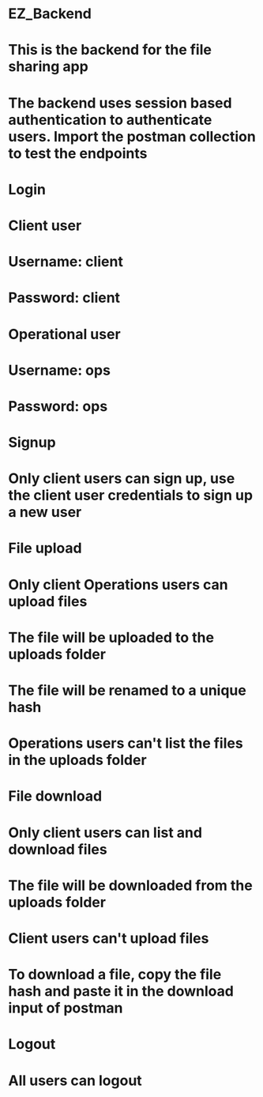 # EZ_Backend

# This is the backend for the file sharing app

# The backend uses session based authentication to authenticate users. Import the postman collection to test the endpoints

# Login
# Client user
# Username: client
# Password: client
# Operational user
# Username: ops
# Password: ops
# Signup
# Only client users can sign up, use the client user credentials to sign up a new user
# File upload
# Only client Operations users can upload files
# The file will be uploaded to the uploads folder
# The file will be renamed to a unique hash
# Operations users can't list the files in the uploads folder
# File download
# Only client users can list and download files
# The file will be downloaded from the uploads folder
# Client users can't upload files
# To download a file, copy the file hash and paste it in the download input of postman
# Logout
# All users can logout
